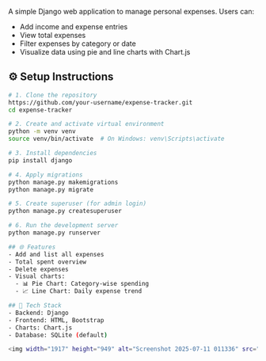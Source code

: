 A simple Django web application to manage personal expenses. Users can:
- Add income and expense entries
- View total expenses
- Filter expenses by category or date
- Visualize data using pie and line charts with Chart.js

## ⚙️ Setup Instructions
```bash
# 1. Clone the repository
https://github.com/your-username/expense-tracker.git
cd expense-tracker

# 2. Create and activate virtual environment
python -m venv venv
source venv/bin/activate  # On Windows: venv\Scripts\activate

# 3. Install dependencies
pip install django

# 4. Apply migrations
python manage.py makemigrations
python manage.py migrate

# 5. Create superuser (for admin login)
python manage.py createsuperuser

# 6. Run the development server
python manage.py runserver

## 🌐 Features
- Add and list all expenses
- Total spent overview
- Delete expenses
- Visual charts:
  - 📊 Pie Chart: Category-wise spending
  - 📈 Line Chart: Daily expense trend

## 🧪 Tech Stack
- Backend: Django
- Frontend: HTML, Bootstrap
- Charts: Chart.js
- Database: SQLite (default) 

<img width="1917" height="949" alt="Screenshot 2025-07-11 011336" src="https://github.com/user-attachments/assets/cd719d63-ef94-4b86-a1d8-460cbd4325c5" />


